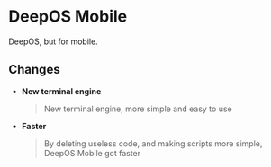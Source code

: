 # DeepOS Mobile
DeepOS, but for mobile.

## Changes
 - **New terminal engine**
   > New terminal engine, more simple and easy to use
 - **Faster**
   > By deleting useless code, and making scripts more simple, DeepOS Mobile got faster
